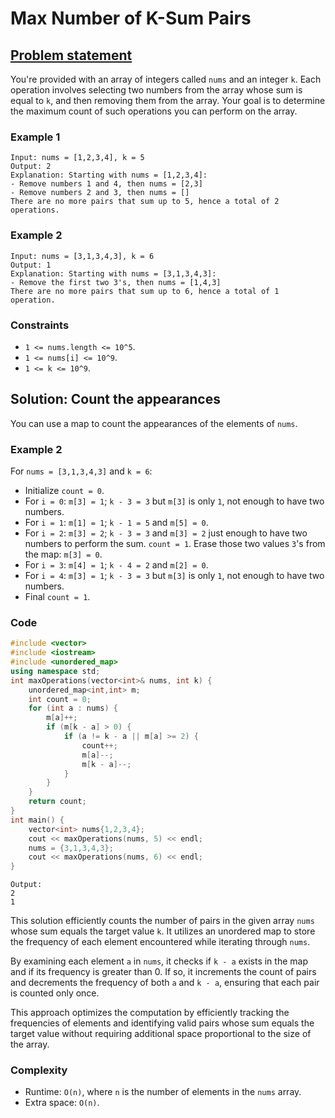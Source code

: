 # Max Number of K-Sum Pairs

## [Problem statement](https://leetcode.com/problems/max-number-of-k-sum-pairs/)

You're provided with an array of integers called `nums` and an integer `k`. Each operation involves selecting two numbers from the array whose sum is equal to `k`, and then removing them from the array. Your goal is to determine the maximum count of such operations you can perform on the array. 

### Example 1
```text
Input: nums = [1,2,3,4], k = 5
Output: 2
Explanation: Starting with nums = [1,2,3,4]:
- Remove numbers 1 and 4, then nums = [2,3]
- Remove numbers 2 and 3, then nums = []
There are no more pairs that sum up to 5, hence a total of 2 operations.
```

### Example 2
```text
Input: nums = [3,1,3,4,3], k = 6
Output: 1
Explanation: Starting with nums = [3,1,3,4,3]:
- Remove the first two 3's, then nums = [1,4,3]
There are no more pairs that sum up to 6, hence a total of 1 operation.
``` 

### Constraints

* `1 <= nums.length <= 10^5`.
* `1 <= nums[i] <= 10^9`.
* `1 <= k <= 10^9`.

## Solution: Count the appearances

You can use a map to count the appearances of the elements of `nums`.

### Example 2
For `nums = [3,1,3,4,3]` and `k = 6`:

* Initialize `count = 0`.
* For `i = 0`: `m[3] = 1`; `k - 3 = 3` but `m[3]` is only `1`, not enough to have two numbers.
* For `i = 1`: `m[1] = 1`; `k - 1 = 5` and `m[5] = 0`.
* For `i = 2`: `m[3] = 2`; `k - 3 = 3` and `m[3] = 2` just enough to have two numbers to perform the sum. `count = 1`. Erase those two values `3`'s from the map: `m[3] = 0`.
* For `i = 3`: `m[4] = 1`; `k - 4 = 2` and `m[2] = 0`.
* For `i = 4`: `m[3] = 1`; `k - 3 = 3` but `m[3]` is only `1`, not enough to have two numbers.
* Final `count = 1`.

### Code
```cpp
#include <vector>
#include <iostream>
#include <unordered_map>
using namespace std;
int maxOperations(vector<int>& nums, int k) {
    unordered_map<int,int> m;
    int count = 0;
    for (int a : nums) {
        m[a]++;
        if (m[k - a] > 0) {
            if (a != k - a || m[a] >= 2) {
                count++;
                m[a]--;
                m[k - a]--;
            }
        }
    }
    return count;
}
int main() {
    vector<int> nums{1,2,3,4};
    cout << maxOperations(nums, 5) << endl;
    nums = {3,1,3,4,3};
    cout << maxOperations(nums, 6) << endl;
}
```
```text
Output:
2
1
```

This solution efficiently counts the number of pairs in the given array `nums` whose sum equals the target value `k`. It utilizes an unordered map to store the frequency of each element encountered while iterating through `nums`. 

By examining each element `a` in `nums`, it checks if `k - a` exists in the map and if its frequency is greater than 0. If so, it increments the count of pairs and decrements the frequency of both `a` and `k - a`, ensuring that each pair is counted only once. 

This approach optimizes the computation by efficiently tracking the frequencies of elements and identifying valid pairs whose sum equals the target value without requiring additional space proportional to the size of the array.

### Complexity

* Runtime: `O(n)`, where `n` is the number of elements in the `nums` array.
* Extra space: `O(n)`.
